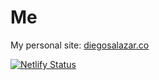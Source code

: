 # Me

My personal site: [diegosalazar.co](https://diegosalazar.co)

[![Netlify Status](https://api.netlify.com/api/v1/badges/cc3d8066-38a0-4b86-8ff2-2c81b30b7a36/deploy-status)](https://app.netlify.com/sites/diegosalazar/deploys)